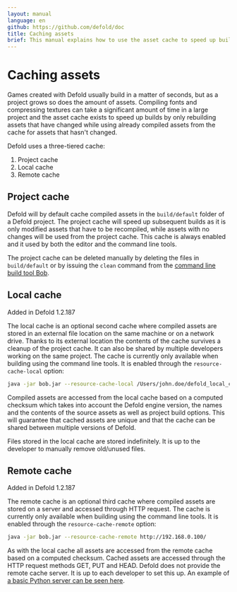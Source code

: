```yaml
---
layout: manual
language: en
github: https://github.com/defold/doc
title: Caching assets
brief: This manual explains how to use the asset cache to speed up builds.
---
```


# Caching assets

Games created with Defold usually build in a matter of seconds, but as a project grows so does the amount of assets. Compiling fonts and compressing textures can take a significant amount of time in a large project and the asset cache exists to speed up builds by only rebuilding assets that have changed while using already compiled assets from the cache for assets that hasn't changed.

Defold uses a three-tiered cache:

1. Project cache
2. Local cache
3. Remote cache


## Project cache

Defold will by default cache compiled assets in the `build/default` folder of a Defold project. The project cache will speed up subsequent builds as it is only modified assets that have to be recompiled, while assets with no changes will be used from the project cache. This cache is always enabled and it used by both the editor and the command line tools.

The project cache can be deleted manually by deleting the files in `build/default` or by issuing the `clean` command from the [command line build tool Bob](/manuals/bob).


## Local cache

Added in Defold 1.2.187

The local cache is an optional second cache where compiled assets are stored in an external file location on the same machine or on a network drive. Thanks to its external location the contents of the cache survives a cleanup of the project cache. It can also be shared by multiple developers working on the same project. The cache is currently only available when building using the command line tools. It is enabled through the `resource-cache-local` option:

```sh
java -jar bob.jar --resource-cache-local /Users/john.doe/defold_local_cache
```

Compiled assets are accessed from the local cache based on a computed checksum which takes into account the Defold engine version, the names and the contents of the source assets as well as project build options. This will guarantee that cached assets are unique and that the cache can be shared between multiple versions of Defold.

<div class='sidenote' markdown='1'>
Files stored in the local cache are stored indefinitely. It is up to the developer to manually remove old/unused files.
</div>


## Remote cache

Added in Defold 1.2.187

The remote cache is an optional third cache where compiled assets are stored on a server and accessed through HTTP request. The cache is currently only available when building using the command line tools. It is enabled through the `resource-cache-remote` option:

```sh
java -jar bob.jar --resource-cache-remote http://192.168.0.100/
```

As with the local cache all assets are accessed from the remote cache based on a computed checksum. Cached assets are accessed through the HTTP request methods GET, PUT and HEAD. Defold does not provide the remote cache server. It is up to each developer to set this up. An example of [a basic Python server can be seen here](https://github.com/britzl/httpserver-python).
